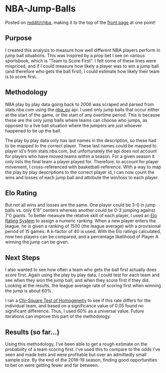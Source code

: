# NBA-Jump-Balls

Posted on [reddit/r/nba](https://www.reddit.com/r/nba/comments/dhandf/oc_elo_system_to_determine_who_are_the_best_at/), making it to the top of the [front page](https://imgur.com/xzsnckE) at one point!



## Purpose

I created this analysis to measure how well different NBA players perform in jump ball situations. This was inspired by a prop bet I see on various sportsbook, which is "Team to Score First". I felt some of these lines were mispriced, and if I could measure how likely a player was to win a jump ball (and therefore who gets the ball first), I could estimate how likely their team is to score first.

## Methodology

NBA play by play data going back to 2006 was scraped and parsed from stats.nba.com using the [nba_py](https://github.com/seemethere/nba_py/tree/master/nba_py) api. I used only jump balls that occur either at the start of the game, or the start of any overtime period. This is because these are the only jump balls where teams can choose who jumps, as opposed to a live ball situation where the jumpers are just whoever happened to tie up the ball.

The play by play data only has last names in the description, so these had to be mapped to the correct player. These last names could be mapped to player id's from stats.nba.com, but unfortunately the api does not account for players who have moved teams within a season. For a given season it only lists the final team a player played for. Therefore, to account for player movement, I cross-referenced with basketball-reference. With a way to map the play by play descriptions to the correct player id, I can now count the wins and losses of each jump ball and attribute the win/loss to each player.

## Elo Rating

But not all wins and losses are the same. One player could be 3-0 in jump balls vs. only 6'8" centers whereas another could be 0-3 jumping against 7'0 giants. To better measure the relative skill of each player, I used an [Elo Rating System](https://en.wikipedia.org/wiki/Elo_rating_system) to assign a numeric ranking. When a new player enters the league, he is given a ranking of 1500 (the league average) with a provisional period of 15 games. A k-factor of 40 is used. With the Elo ratings calculated, now two players can be compared, and a percentage likelihood of Player A winning the jump can be given.

## Next Steps

I also wanted to see how often a team who gets the ball first actually does score first. Again using the play by play data, I could test for each team and see when they won the jump ball, and when they score first if they did. Looking at the results, the league average rate of scoring first when winning the jump is about 60%.

I ran a [Chi-Square Test of Homogeneity](https://stattrek.com/chi-square-test/homogeneity.aspx) to see if this rate differs for the individual team, and based on a significance value of 0.05 found no significant difference. Thus, I used 60% as a universal value. Future iterations can improve this part of the methodology.

## Results (so far...)

Using this methodology, I've been able to get a rough estimate on the probability of a team scoring first. I've used this to compare to the odds I've seen and made bets and were profitable but over an admittedly small sample size. By the end of the 2018-19 season, finding good opportunities to bet on were getting fewer and far between.
